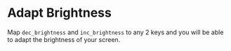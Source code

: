 # Adapt Brightness
Map `dec_brightness` and `inc_brightness` to any 2 keys and you will be able to adapt the brightness of your screen.
